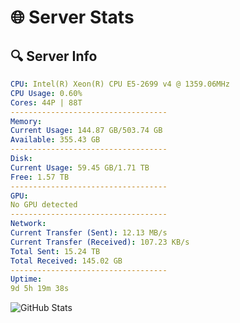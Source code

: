 # 🌐 Server Stats
## 🔍 Server Info
```yaml
CPU: Intel(R) Xeon(R) CPU E5-2699 v4 @ 1359.06MHz
CPU Usage: 0.60%
Cores: 44P | 88T
-----------------------------------
Memory:
Current Usage: 144.87 GB/503.74 GB
Available: 355.43 GB
-----------------------------------
Disk:
Current Usage: 59.45 GB/1.71 TB
Free: 1.57 TB
-----------------------------------
GPU:
No GPU detected
-----------------------------------
Network:
Current Transfer (Sent): 12.13 MB/s
Current Transfer (Received): 107.23 KB/s
Total Sent: 15.24 TB
Total Received: 145.02 GB
-----------------------------------
Uptime:
9d 5h 19m 38s
```
![GitHub Stats](https://img.shields.io/badge/Updated-2025-03-17_02:42:27-blue)